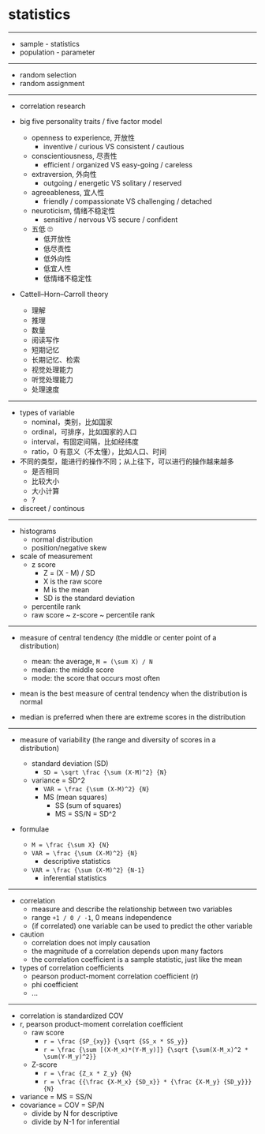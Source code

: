 # statistics

---

- sample - statistics
- population - parameter

---

- random selection
- random assignment

---

- correlation research

- big five personality traits / five factor model
    - openness to experience, 开放性
        - inventive / curious VS consistent / cautious
    - conscientiousness, 尽责性
        - efficient / organized VS easy-going / careless
    - extraversion, 外向性
        - outgoing / energetic VS solitary / reserved
    - agreeableness, 宜人性
        - friendly / compassionate VS challenging / detached
    - neuroticism, 情绪不稳定性
        - sensitive / nervous VS secure / confident
    - 五低 🙄️
        - 低开放性
        - 低尽责性
        - 低外向性
        - 低宜人性
        - 低情绪不稳定性
- Cattell–Horn–Carroll theory
    - 理解
    - 推理
    - 数量
    - 阅读写作
    - 短期记忆
    - 长期记忆、检索
    - 视觉处理能力
    - 听觉处理能力
    - 处理速度

---

- types of variable
    - nominal，类别，比如国家
    - ordinal，可排序，比如国家的人口
    - interval，有固定间隔，比如经纬度
    - ratio，0 有意义（不太懂），比如人口、时间
- 不同的类型，能进行的操作不同；从上往下，可以进行的操作越来越多
    - 是否相同
    - 比较大小
    - 大小计算
    - ?
- discreet / continous

---

- histograms
    - normal distribution
    - position/negative skew
- scale of measurement
    - z score
        - Z = (X - M) / SD
        - X is the raw score
        - M is the mean
        - SD is the standard deviation
    - percentile rank
    - raw score ~ z-score ~ percentile rank

---

- measure of central tendency (the middle or center point of a distribution)
    - mean: the average, `M = (\sum X) / N`
    - median: the middle score
    - mode: the score that occurs most often

- mean is the best measure of central tendency when the distribution is normal
- median is preferred when there are extreme scores in the distribution

---

- measure of variability (the range and diversity of scores in a distribution)
    - standard deviation (SD)
        - `SD = \sqrt \frac {\sum (X-M)^2} {N}`
    - variance = SD^2
        - `VAR = \frac {\sum (X-M)^2} {N}`
        - MS (mean squares)
            - SS (sum of squares)
            - MS = SS/N = SD^2

- formulae
    - `M = \frac {\sum X} {N}`
    - `VAR = \frac {\sum (X-M)^2} {N}`
        - descriptive statistics
    - `VAR = \frac {\sum (X-M)^2} {N-1}`
        - inferential statistics

---

- correlation
    - measure and describe the relationship between two variables
    - range `+1 / 0 / -1`, 0 means independence
    - (if correlated) one variable can be used to predict the other variable
- caution
    - correlation does not imply causation
    - the magnitude of a correlation depends upon many factors
    - the correlation coefficient is a sample statistic, just like the mean
- types of correlation coefficients
    - pearson product-moment correlation coefficient (r)
    - phi coefficient
    - ...

---

- correlation is standardized COV
- r, pearson product-moment correlation coefficient
    - raw score
        - `r = \frac {SP_{xy}} {\sqrt {SS_x * SS_y}}`
        - `r = \frac {\sum [(X-M_x)*(Y-M_y)]} {\sqrt {\sum(X-M_x)^2 * \sum(Y-M_y)^2}}`
    - Z-score
        - `r = \frac {Z_x * Z_y} {N}`
        - `r = \frac {{\frac {X-M_x} {SD_x}} * {\frac {X-M_y} {SD_y}}} {N}`
- variance = MS = SS/N
- covariance = COV = SP/N
    - divide by N for descriptive
    - divide by N-1 for inferential
